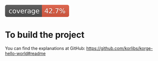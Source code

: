 ![Jacoco coverage](.github/badges/jacoco.svg?label=coverage)

# To build the project

You can find the explanations at GitHub: <https://github.com/korlibs/korge-hello-world#readme>

